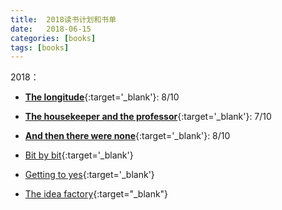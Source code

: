 ```yaml
---
title:  2018读书计划和书单
date:   2018-06-15
categories: [books]
tags: [books]
---
```

2018：  

- [**The longitude**](https://www.amazon.com/Longitude-Genius-Greatest-Scientific-Problem/dp/080271529X){:target='_blank'}: 8/10

- [**The housekeeper and the professor**](https://www.amazon.com/Housekeeper-Professor-Yoko-Ogawa/dp/0312427808){:target='_blank'}: 7/10

- [**And then there were none**](https://www.amazon.com/Then-There-Were-None/dp/0062073486){:target='_blank'}: 8/10

- [Bit by bit](https://www.amazon.com/Bit-Social-Research-Digital-Age/dp/0691158649){:target='_blank'}

- [Getting to yes](https://www.amazon.com/Getting-Yes-Negotiating-Agreement-Without/dp/0140157352){:target='_blank'}

- [The idea factory](https://www.amazon.com/Idea-Factory-Great-American-Innovation/dp/0143122797){:target="_blank"}
